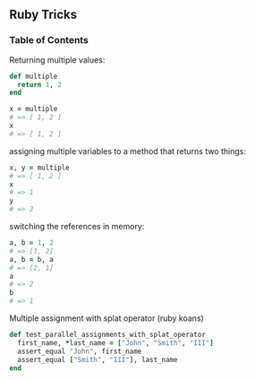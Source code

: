 ## Ruby Tricks

### Table of Contents


Returning multiple values:
```ruby
def multiple
  return 1, 2
end

x = multiple
# => [ 1, 2 ]
x
# => [ 1, 2 ]
```

assigning multiple variables to a method that returns two things:
```ruby
x, y = multiple
# => [ 1, 2 ]
x
# => 1
y
# => 2
```

switching the references in memory:
```ruby
a, b = 1, 2
# => [1, 2]
a, b = b, a
# => [2, 1]
a
# => 2
b
# => 1
```


Multiple assignment with splat operator (ruby koans)
```ruby
def test_parallel_assignments_with_splat_operator
  first_name, *last_name = ["John", "Smith", "III"]
  assert_equal "John", first_name
  assert_equal ["Smith", "III"], last_name
end
```
